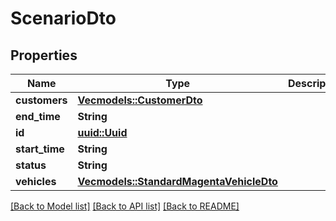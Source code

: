 # ScenarioDto

## Properties

Name | Type | Description | Notes
------------ | ------------- | ------------- | -------------
**customers** | [**Vec<models::CustomerDto>**](CustomerDTO.md) |  | 
**end_time** | **String** |  | 
**id** | [**uuid::Uuid**](uuid::Uuid.md) |  | 
**start_time** | **String** |  | 
**status** | **String** |  | 
**vehicles** | [**Vec<models::StandardMagentaVehicleDto>**](StandardMagentaVehicleDTO.md) |  | 

[[Back to Model list]](../README.md#documentation-for-models) [[Back to API list]](../README.md#documentation-for-api-endpoints) [[Back to README]](../README.md)


